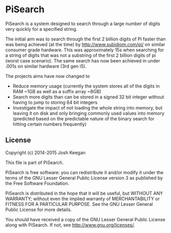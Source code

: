 PiSearch
========
PiSearch is a system designed to search through a large number of digits very quickly for a specified string.  
  
The initial aim was to search through the first 2 billion digits of Pi faster than was being achieved (at the time) by http://www.subidiom.com/pi/ on similar consumer grade hardware. This was approximately 15s when searching for a string of digits that was not a substring of the first 2 billion digits of pi (worst case scenario). The same search has now been achieved in under .001s on similar hardware (3rd gen i5).  
  
The projects aims have now changed to  
- Reduce memory usage (currently the system stores all of the digits in RAM ~1GB as well as a suffix array ~8GB)
- Search more digits than can be stored in a signed 32 bit integer without having to jump to storing 64 bit integers
- Investigate the impact of not loading the whole string into memory, but leaving it on disk and only bringing commonly used values into memory (predicted based on the predictable nature of the binary search for hitting certain numbers frequently)

## License ##
Copyright (c) 2014-2015 Josh Keegan

This file is part of PiSearch.

PiSearch is free software: you can redistribute it and/or modify
it under the terms of the GNU Lesser General Public License version 3 as 
published by the Free Software Foundation.

PiSearch is distributed in the hope that it will be useful,
but WITHOUT ANY WARRANTY; without even the implied warranty of
MERCHANTABILITY or FITNESS FOR A PARTICULAR PURPOSE.  See the
GNU Lesser General Public License for more details.

You should have received a copy of the GNU Lesser General Public License
along with PiSearch.  If not, see <http://www.gnu.org/licenses/>.